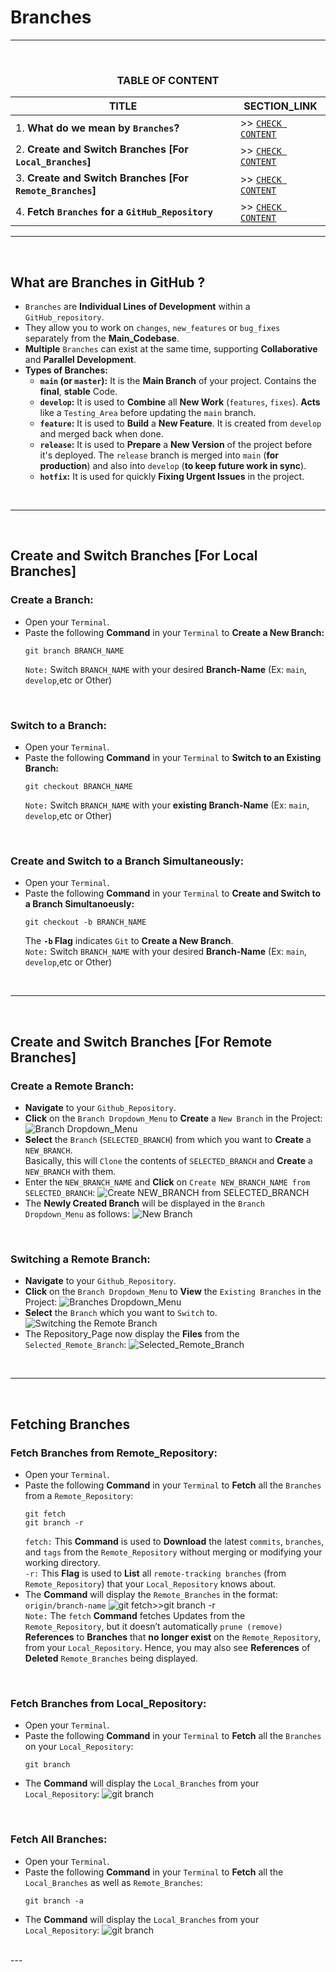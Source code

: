 # Branches
---
<br>
<div align="center">
 
### TABLE OF CONTENT
 
| TITLE                                                                                                          | SECTION_LINK                                                                                  |
|----------------------------------------------------------------------------------------------------------------|-----------------------------------------------------------------------------------------------|
| 1.  **What do we mean by `Branches`?**                                                                         | >> [` CHECK CONTENT `](#what-are-branches-in-github-)                                         |
| 2.  **Create and Switch Branches [For `Local_Branches`]**                                                      | >> [` CHECK CONTENT `](#create-and-switch-branches-for-local-branches)                        |
| 3.  **Create and Switch Branches [For `Remote_Branches`]**                                                     | >> [` CHECK CONTENT `](#create-and-switch-branches-for-remote-branches)                       |
| 4.  **Fetch `Branches` for a `GitHub_Repository`**                                                             | >> [` CHECK CONTENT `](#fetching-branches)                                                    |
</div>

---
<br>

## What are Branches in GitHub ?
- `Branches` are **Individual Lines of Development** within a `GitHub_repository`.
- They allow you to work on `changes`, `new_features` or `bug_fixes` separately from the **Main_Codebase**.
- **Multiple** `Branches` can exist at the same time, supporting **Collaborative** and **Parallel Development**.
- **Types of Branches:**
  - **`main` (or `master`):** It is the **Main Branch** of your project. Contains the **final**, **stable** Code.
  - **`develop`:** It is used to **Combine** all **New Work** (`features`, `fixes`). **Acts** like a `Testing_Area` before updating the `main` branch.
  - **`feature`:** It is used to **Build** a **New Feature**. It is created from `develop` and merged back when done.
  - **`release`:** It is used to **Prepare** a **New Version** of the project before it's deployed. The `release` branch is merged into `main` (**for production**) and also into `develop` (**to keep future work in sync**).
  - **`hotfix`:** It is used for quickly **Fixing Urgent Issues** in the project.
<br>

---
<br>

## Create and Switch Branches [For Local Branches]
### Create a Branch:
- Open your `Terminal`.
- Paste the following **Command** in your `Terminal` to **Create a New Branch:**
  ```
  git branch BRANCH_NAME
  ```
  `Note:` Switch `BRANCH_NAME` with your desired **Branch-Name** (Ex: `main`, `develop`,etc or Other)
<br>

### Switch to a Branch:
- Open your `Terminal`.
- Paste the following **Command** in your `Terminal` to **Switch to an Existing Branch:**
  ```
  git checkout BRANCH_NAME
  ```
  `Note:` Switch `BRANCH_NAME` with your **existing Branch-Name** (Ex: `main`, `develop`,etc or Other)
<br>

###  Create and Switch to a Branch Simultaneously:
- Open your `Terminal`.
- Paste the following **Command** in your `Terminal` to **Create and Switch to a Branch Simultanoeusly:**
  ```
  git checkout -b BRANCH_NAME
  ```
  The **`-b` Flag** indicates `Git` to **Create a New Branch**.<br>
  `Note:` Switch `BRANCH_NAME` with your desired **Branch-Name** (Ex: `main`, `develop`,etc or Other)  
<br>

---
<br>

## Create and Switch Branches [For Remote Branches]
### Create a Remote Branch:
- **Navigate** to your `Github_Repository`.
- **Click** on the `Branch Dropdown_Menu` to **Create** a `New Branch` in the Project:
  ![Branch Dropdown_Menu](https://github.com/user-attachments/assets/7910d3ca-1aa1-4a80-aa0d-c9aab3212865)<br>
- **Select** the `Branch` (`SELECTED_BRANCH`) from which you want to **Create** a `NEW_BRANCH`.<br>
  Basically, this will `Clone` the contents of `SELECTED_BRANCH` and **Create** a `NEW_BRANCH` with them.<br> 
- Enter the `NEW_BRANCH_NAME` and **Click** on `Create NEW_BRANCH_NAME from SELECTED_BRANCH`:
  ![Create NEW_BRANCH from SELECTED_BRANCH](https://github.com/user-attachments/assets/430db745-f33f-4495-b1e6-2cb4d2289bd5)<br>
- The **Newly Created Branch** will be displayed in the `Branch Dropdown_Menu` as follows:
  ![New Branch](https://github.com/user-attachments/assets/95211ee7-ae29-47c7-8131-3759b838c282)<br>  
<br>

### Switching a Remote Branch:
- **Navigate** to your `Github_Repository`.
- **Click** on the `Branch Dropdown_Menu` to **View** the `Existing Branches` in the Project:
  ![Branches Dropdown_Menu](https://github.com/user-attachments/assets/3ed22315-5d47-4e54-9db1-4465bbf5dec0)<br>
- **Select** the `Branch` which you want to `Switch` to.
  ![Switching the Remote Branch](https://github.com/user-attachments/assets/6cfa19db-267e-4f38-bbbf-b0043b1bb14c)<br>
- The Repository_Page now display the **Files** from the `Selected_Remote_Branch`:
  ![Selected_Remote_Branch](https://github.com/user-attachments/assets/80087b3f-df2e-4f6e-ac8a-ddaf68748e21)<br>
<br>

---
<br>

## Fetching Branches
### Fetch Branches from Remote_Repository:
- Open your `Terminal`.
- Paste the following **Command** in your `Terminal` to **Fetch** all the `Branches` from a `Remote_Repository`:
  ```
  git fetch
  git branch -r
  ```
  `fetch:` This **Command** is used to **Download** the latest `commits`, `branches`, and `tags` from the `Remote_Repository` without merging or modifying your working directory.<br>
  `-r:` This **Flag** is used to **List** all `remote-tracking branches` (from `Remote_Repository`) that your `Local_Repository` knows about.
- The **Command** will display the `Remote_Branches` in the format: `origin/branch-name`
  ![git fetch>>git branch -r](https://github.com/user-attachments/assets/86f100ff-ffbc-41d4-9091-7b625f554f6f)<br>
  `Note:` The `fetch` **Command** fetches Updates from the `Remote_Repository`, but it doesn’t automatically `prune (remove)` **References** to **Branches** that **no longer exist** on the `Remote_Repository`, from your `Local_Repository`. Hence, you may also see **References** of **Deleted** `Remote_Branches` being displayed.
<br>

### Fetch Branches from Local_Repository:
- Open your `Terminal`.
- Paste the following **Command** in your `Terminal` to **Fetch** all the `Branches` on your `Local_Repository`:
  ```
  git branch 
  ```
- The **Command** will display the `Local_Branches` from your `Local_Repository`:
  ![git branch](https://github.com/user-attachments/assets/a9c760f3-ae7d-44df-9033-6d722f65ff7b)<br>
<br>

### Fetch All Branches:
- Open your `Terminal`.
- Paste the following **Command** in your `Terminal` to **Fetch** all the `Local_Branches` as well as `Remote_Branches`:
  ```
  git branch -a
  ```
- The **Command** will display the `Local_Branches` from your `Local_Repository`:
  ![git branch](https://github.com/user-attachments/assets/a9c760f3-ae7d-44df-9033-6d722f65ff7b)<br>
<br>
---
<br>
